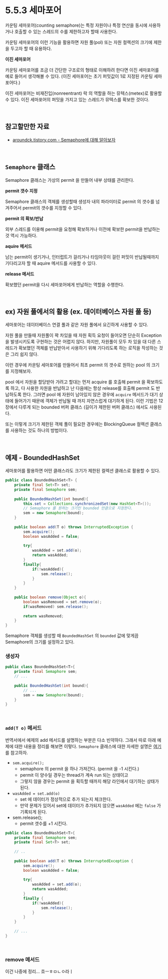 # 5.5.3 세마포어

카운팅 세마포어(counting semaphore)는 특정 자원이나 특정 연산을 동시에 사용하거나 호출할 수 있는 스레드의 수를 제한하고자 할때 사용한다.<br>

카운팅 세마포어의 이런 기능을 활용하면 자원 풀(pol) 또는 자원 컬렉션의 크기에 제한을 두고자 할 때 유용하다.<br>

**이진 세마포어**<br>

카운팅 세마포어를 조금 더 간단한 구조로의 형태로 이해하려 한다면 이진 세마포어를 예로 들어서 생각해볼 수 있다. (이진 세마포어는 초기 퍼밋값이 1로 지정된 카운팅 세마포어다.) 

이진 세마포어는 비재진입(nonreentrant) 락 의 역할을 하는 뮤텍스(metex)로 활용할 수 있다. 이진 세마포어의 퍼밋을 가지고 있는 스레드가 뮤텍스를 확보한 것이다.<br>

<br>

## 참고할만한 자료

- [aroundck.tistory.com - Semaphore에 대해 알아보자](https://aroundck.tistory.com/5873)

<br>

## `Semaphore` 클래스

Semaphore 클래스는 가상의 permit 을 만들어 내부 상태를 관리한다. 

**permit 갯수 지정**<br>

Semaphore 클래스의 객체를 생성할때 생성자 내의 파라미터로 permit 의 갯수를 넘겨주어서 permit의 갯수를 지정할 수 있다.<br>

**permit 의 확보/반납**<br>

외부 스레드를 이용해 permit을 요청해 확보하거나 이전에 확보한 permit을 반납하는 것 역시 가능하다.<br>

**aquire 메서드**<br>

남는 permit이 생기거나, 인터럽트가 걸리거나 타임아웃이 걸린  퍼밋이 반납될때까지 기다리고자 할 때 aquire 메서드를 사용할 수 있다.<br>

**release 메서드**<br>

확보했던 permit을 다시 세마포어에게 반납하는 역할을 수행한다.<br>

<br>

## ex) 자원 풀에서의 활용 (ex. 데이터베이스 자원 풀 등)

세마포어는 데이터베이스 연결 풀과 같은 자원 풀에서 요긴하게 사용할 수 있다.

자원 풀을 만들때 자원풀이 꽉 차있을 때 자원 획득 요청이 들어오면 단순히 Exception 을 발생시키도록 구현하는 것은 어렵지 않다. 하지만, 자원풀이 모두 차 있을 대 다른 스레드가 확보했던 객체를 반납받아서 사용하기 위해 기다리도록 하는 로직을 작성하는 것은 그리 쉽지 않다. 

이런 경우에 카운팅 세마포어를 만들어서 최초 permit 의 갯수로 원하는 pool 의 크기를 지정해보자.

pool 에서 자원을 할당받아 가려고 할대는 먼저 acquire 를 호출해 permit 을 확보하도록 하고, 다 사용한 자원을 반납하고 난 다음에는 항상 release를 호출해 permit 도 반납하도록 한다. 그러면 pool 에 자원이 남아있지 않은 경우에 `acquire` 메서드가 대기 상태에 들어가기 때문에 객체가 반납될 때 까지 자연스럽게 대기하게 된다. 이런 기법은 12장에서 다루게 되는 bounded 버퍼 클래스 (길이가 제한된 버퍼 클래스) 에서도 사용된다. <br>

또는 이렇게 크기가 제한된 객체 풀이 필요한 경우에는 BlockingQueue 컬렉션 클래스를 사용하는 것도 하나의 방법이다.<br>

<br>

## 예제 - BoundedHashSet

세마포어를 활용하면 어떤 클래스라도 크기가 제한된 컬렉션 클래스로 활용할 수 있다.

```java
public class BoundedHashSet<T> {
    private final Set<T> set;
    private final Semaphore sem;
    
    public BoundedHashSet(int bound){
        this.set = Collections.synchronizedSet(new HashSet<T>());
        // Semaphore 를 원하는 크기인 bounded 만큼으로 지정한다.
        sem = new Semaphore(bound);
    }
    
    public boolean add(T o) throws InterruptedException {
        sem.acquire();
        boolean wasAdded = false;
        
        try{
            wasAdded = set.add(o);
            return wasAdded;
        }
        finally{
            if(!wasAdded){
                sem.release();
            }
        }
    }
    
    public boolean remove(Object o){
        boolean wasRemoved = set.remove(o);
        if(wasRemoved) sem.release();
        
        return wasRemoved;
    }
}
```



Semaphore 객체를 생성할 때 `BoundedHashSet` 의 `bounded` 값에 맞게끔 Semaphore의 크기를 설정하고 있다.

### 생성자

```java
public class BoundedHashSet<T>{
    private final Semaphore sem;
    // ...
    
    public BoundedHashSet(int bound){
        // ...
        sem = new Semaphore(bound);
    }
}
```

<br>

### `add(T o)` 메서드

번역서에서 예제의 add 메서드를 설명하는 부분은 다소 빈약하다. 그래서 따로 아래 예제에 대한 내용을 정리를 해보면 이렇다. `Semaphore` 클래스에 대한 자세한 설명은 [여기](https://aroundck.tistory.com/5873)를 참고하자.

- `sem.acquire();`
  - semaphore 의 permit 을 하나 가져간다. (permit 을 -1 시킨다.)
  - permit 이 양수일 경우는 thread가 계속 run 되는 상태이고
  - 그렇지 않을 경우는 permit 을 획득할 때까지 해당 라인에서 대기하는 상태가 된다.
- `wasAdded = set.add(o)`
  - set 에 데이터가 정상적으로 추가 되는지 체크한다. 
  - 만약 문제가 있어서 set에 데이터가 추가되지 않으면 `wasAdded` 에는 `false` 가 기록되게 된다.
- sem.release();
  - permit 갯수를 +1 시킨다.

```java
public class BoundedHashSet<T>{
	private final Semaphore sem;
    private final Set<T> set;
    
    // ..
    
    public boolean add(T o) throws InterruptedException {
        sem.acquire();
        boolean wasAdded = false;
        
        try{
            wasAdded = set.add(o);
            return wasAdded;
        }
        finally {
            if(!wasAdded){
                sem.release();
            }
        }
    }
    
    // ...
}
```

<br>

### remove 메서드

이건 나중에 정리... 흐ㅡㅎㅁㄴㅇ라ㅣ
